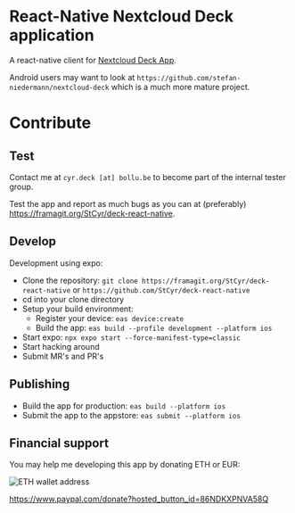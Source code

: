 # React-Native Nextcloud Deck application
A react-native client for [Nextcloud Deck App](https://github.com/nextcloud/deck/).

Android users may want to look at `https://github.com/stefan-niedermann/nextcloud-deck` which is a much more mature project.

# Contribute

## Test

Contact me at `cyr.deck [at] bollu.be` to become part of the internal tester group.

Test the app and report as much bugs as you can at (preferably) https://framagit.org/StCyr/deck-react-native.

## Develop

Development using expo:

* Clone the repository: `git clone https://framagit.org/StCyr/deck-react-native` or `https://github.com/StCyr/deck-react-native`
* cd into your clone directory
* Setup your build environment:
  * Register your device: `eas device:create`
  * Build the app: `eas build --profile development --platform ios`
* Start expo: `npx expo start --force-manifest-type=classic`
* Start hacking around
* Submit MR's and PR's

## Publishing

* Build the app for production: `eas build --platform ios`
* Submit the app to the appstore: `eas submit --platform ios`

## Financial support

You may help me developing this app by donating ETH or EUR:

![ETH wallet address](/assets/eth_wallet.png)

https://www.paypal.com/donate?hosted_button_id=86NDKXPNVA58Q
